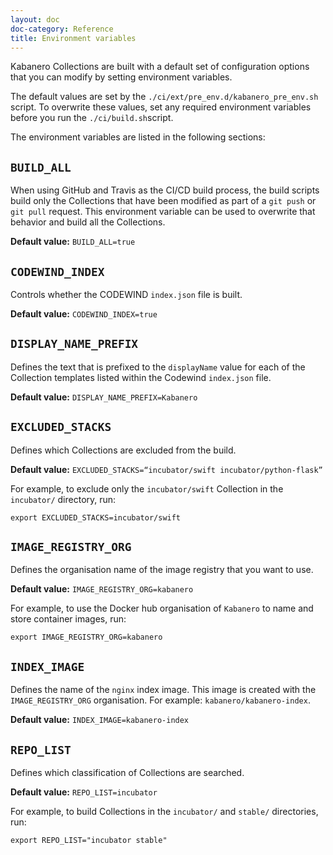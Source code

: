 ```yaml
---
layout: doc
doc-category: Reference
title: Environment variables
---
```


Kabanero Collections are built with a default set of configuration options that you can modify by setting environment variables.

The default values are set by the `./ci/ext/pre_env.d/kabanero_pre_env.sh` script. To overwrite these values, set any
required environment variables before you run the `./ci/build.sh`script.

The environment variables are listed in the following sections:

## `BUILD_ALL`

When using GitHub and Travis as the CI/CD build process, the build scripts build only the Collections that have been modified as part of a `git push` or `git pull` request. This environment variable can be used to overwrite that behavior and build all the Collections.

**Default value:** `BUILD_ALL=true`

## `CODEWIND_INDEX`

Controls whether the CODEWIND `index.json` file is built.

**Default value:** `CODEWIND_INDEX=true`

## `DISPLAY_NAME_PREFIX`

Defines the text that is prefixed to the `displayName` value for each of the Collection templates listed within the Codewind `index.json` file.

**Default value:** `DISPLAY_NAME_PREFIX=Kabanero`

## `EXCLUDED_STACKS`

Defines which Collections are excluded from the build.

**Default value:** `EXCLUDED_STACKS=“incubator/swift incubator/python-flask”`

For example, to exclude only the `incubator/swift` Collection in the `incubator/` directory, run:

```
export EXCLUDED_STACKS=incubator/swift
```

## `IMAGE_REGISTRY_ORG`

Defines the organisation name of the image registry that you want to use.

**Default value:** `IMAGE_REGISTRY_ORG=kabanero`

For example, to use the Docker hub organisation of `Kabanero` to name and store container images, run:

```
export IMAGE_REGISTRY_ORG=kabanero
```

## `INDEX_IMAGE`

Defines the name of the `nginx` index image. This image is created with the `IMAGE_REGISTRY_ORG` organisation. For example: `kabanero/kabanero-index`.

**Default value:** `INDEX_IMAGE=kabanero-index`

## `REPO_LIST`

Defines which classification of Collections are searched.

**Default value:** `REPO_LIST=incubator`

For example, to build Collections in the `incubator/` and `stable/` directories, run:

```
export REPO_LIST="incubator stable"
```
